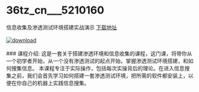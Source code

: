 # 36tz_cn___5210160
信息收集及渗透测试环境搭建实战演示
[下载地址](http://www.36tz.cn/article/5210160 "下载地址")
<br/></br>[![download](http://36tz.cn/muke_img/2020_02_1-27-300x200.png "下载地址")](http://www.36tz.cn/article/5210160 "下载地址")
<br/></br>### 课程介绍:
这是一套关于搭建渗透环境和信息收集的课程，这门课，将带你从一个初学者开始，从一个没有渗透测试的起点开始，掌握渗透测试环境搭建，和如何搜集信息。
本课程专注于实际操作，包括每次实操背后的理论。在进入信息搜集之前，我们会首先学习如何搭建一套渗透测试环境，把所需的软件都安装上，以便在你自己的机器上实践信息搜集。


